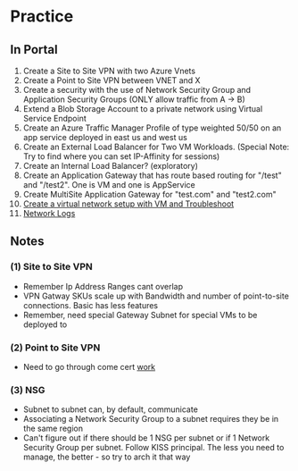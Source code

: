 # Practice

## In Portal  
1) Create a Site to Site VPN with two Azure Vnets
2) Create a Point to Site VPN between VNET and X
3) Create a security with the use of Network Security Group and Application Security Groups (ONLY allow traffic from A -> B)
4) Extend a Blob Storage Account to a private network using Virtual Service Endpoint  
5) Create an Azure Traffic Manager Profile of type weighted 50/50 on an app service deployed in east us and west us
6) Create an External Load Balancer for Two VM Workloads. (Special Note: Try to find where you can set IP-Affinity for sessions)
7) Create an Internal Load Balancer? (exploratory)
8) Create an Application Gateway that has route based routing for "/test" and "/test2".  One is VM and one is AppService
9) Create MultiSite Application Gateway for "test.com" and "test2.com"
10) [Create a virtual network setup with VM and Troubleshoot](https://docs.microsoft.com/en-us/learn/modules/troubleshoot-azure-network-infrastructure/3-exercise-troubleshoot-networking-with-network-watcher)
11) [Network Logs](https://docs.microsoft.com/en-us/learn/modules/troubleshoot-azure-network-infrastructure/5-exercise-troubleshoot-networking-with-network-watcher-metrics-logs)



## Notes

### (1) Site to Site VPN
- Remember Ip Address Ranges cant overlap
- VPN Gatway SKUs scale up with Bandwidth and number of point-to-site connections.  Basic has less features
- Remember, need special Gateway Subnet for special VMs to be deployed to

### (2) Point to Site VPN
- Need to go through come cert [work](https://github.com/MicrosoftDocs/azure-docs/blob/master/includes/vpn-gateway-generate-export-certificates-include.md)

### (3) NSG
- Subnet to subnet can, by default, communicate
- Associating a Network Security Group to a subnet requires they be in the same region
- Can't figure out if there should be 1 NSG per subnet or if 1 Network Security Group per subnet.  Follow KISS principal.  The less you need to manage, the better - so try to arch it that way
